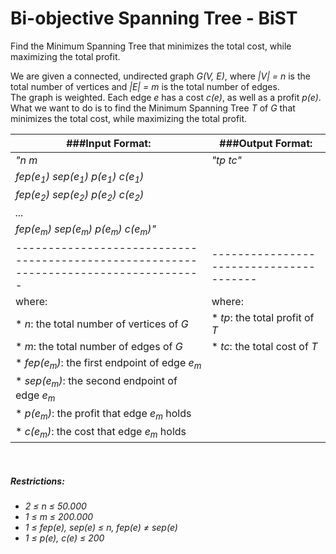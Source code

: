 # Bi-objective Spanning Tree - BiST

Find the Minimum Spanning Tree that minimizes the total cost, while maximizing the total profit.<br />

We are given a connected, undirected graph _G(V, E)_, where _|V| = n_ is the total number of vertices and _|E| = m_ is the total number of edges.<br />
The graph is weighted. Each edge _e_ has a cost _c(e)_, as well as a profit _p(e)_.<br />
What we want to do is to find the Minimum Spanning Tree _T_ of _G_ that minimizes the total cost, while maximizing the total profit.<br />

|###Input Format:                                                                     |###Output Format:                      |
|-------------------------------------------------------------------------------------|---------------------------------------|
|   _"n m_<br />                                                                      |   _"tp tc"_<br />                     |
|   _fep(e<sub>1</sub>) sep(e<sub>1</sub>) p(e<sub>1</sub>) c(e<sub>1</sub>)_<br />   |                                       |
|   _fep(e<sub>2</sub>) sep(e<sub>2</sub>) p(e<sub>2</sub>) c(e<sub>2</sub>)_<br />   |                                       |
|   _..._<br />                                                                       |                                       |
|   _fep(e<sub>m</sub>) sep(e<sub>m</sub>) p(e<sub>m</sub>) c(e<sub>m</sub>)"_<br />  |                                       |
|-------------------------------------------------------------------------------------|---------------------------------------|
|where:<br />                                                                         |where:<br />                           |
|* _n_: the total number of vertices of _G_<br />                                     |* _tp_: the total profit of _T_<br />  |
|* _m_: the total number of edges of _G_<br />                                        |* _tc_: the total cost of _T_<br />    |
|* _fep(e<sub>m</sub>)_: the first endpoint of edge _e<sub>m</sub>_<br />             |                                       |
|* _sep(e<sub>m</sub>)_: the second endpoint of edge _e<sub>m</sub>_<br />            |                                       |
|* _p(e<sub>m</sub>)_: the profit that edge _e<sub>m</sub>_ holds<br />               |                                       |
|* _c(e<sub>m</sub>)_: the cost that edge _e<sub>m</sub>_ holds<br />                 |                                       |

<br />

##### Restrictions:
* _2 ≤ n ≤ 50.000_<br />
* _1 ≤ m ≤ 200.000_<br />
* _1 ≤ fep(e), sep(e) ≤ n, fep(e) ≠ sep(e)_<br />
* _1 ≤ p(e), c(e) ≤ 200_
